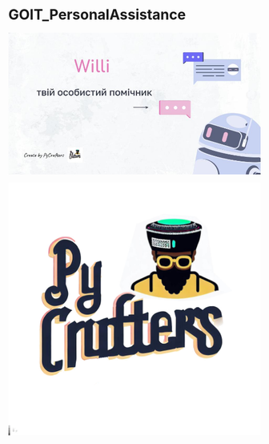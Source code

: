# GOIT_PersonalAssistance
![Willi_personal_assistance](img/slide_0.jpg)

![PyCrafters](img/logo_PyCrafters.jpg)